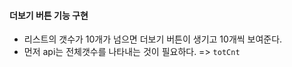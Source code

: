 #### 더보기 버튼 기능 구현
+ 리스트의 갯수가 10개가 넘으면 더보기 버튼이 생기고 10개씩 보여준다.
+ 먼저 api는 전체갯수를 나타내는 것이 필요하다. => `totCnt` 
